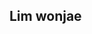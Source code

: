 ## Lim wonjae<br>
<!--[![Hits](https://hits.seeyoufarm.com/api/count/incr/badge.svg?url=https%3A%2F%2Fgithub.com%2Fyyytir777&count_bg=%2379C83D&title_bg=%23555555&icon=&icon_color=%23E7E7E7&title=hits&edge_flat=false)](https://hits.seeyoufarm.com)
### Software Engineer


<br><br>


### Badgets
[![Solved.ac
프로필](http://mazassumnida.wtf/api/v2/generate_badge?boj=yyytir777)](https://solved.ac/yyytir777) [![Credly Badge](https://images.credly.com/size/160x160/images/0e284c3f-5164-4b21-8660-0d84737941bc/image.png)](https://www.credly.com)

<br>


### Language
![Python](https://img.shields.io/badge/Python-3776AB?style=for-the-badge&logo=python&logoColor=white)
![C](https://img.shields.io/badge/C-00599C?style=for-the-badge&logo=c&logoColor=white)
![C++](https://img.shields.io/badge/C%2B%2B-00599C?style=for-the-badge&logo=c%2B%2B&logoColor=white)
![JAVA](https://img.shields.io/badge/Java-ED8B00?style=for-the-badge&logo=openjdk&logoColor=white)


### Skills
![DOCKER](https://img.shields.io/badge/docker-%230db7ed.svg?style=for-the-badge&logo=docker&logoColor=white)
![SPRING](https://img.shields.io/badge/Spring-6DB33F?style=for-the-badge&logo=spring&logoColor=white)
![MySQL](https://img.shields.io/badge/MySQL-00000F?style=for-the-badge&logo=mysql&logoColor=white)
![GITHUB ACTION](https://img.shields.io/badge/GitHub_Actions-2088FF?style=for-the-badge&logo=github-actions&logoColor=white)
![RABBITMQ](https://img.shields.io/badge/rabbitmq-%23FF6600.svg?&style=for-the-badge&logo=rabbitmq&logoColor=white)
![HIBERNATE](https://img.shields.io/badge/Hibernate-59666C?style=for-the-badge&logo=Hibernate&logoColor=white)
![GIT](https://img.shields.io/badge/GIT-E44C30?style=for-the-badge&logo=git&logoColor=white)


### Cloud
![AWS](https://img.shields.io/badge/Amazon_AWS-FF9900?style=for-the-badge&logo=amazonaws&logoColor=white)

### etc
![NOTOIN](https://img.shields.io/badge/Notion-%23000000.svg?style=for-the-badge&logo=notion&logoColor=white)
![POSTMAN](https://img.shields.io/badge/Postman-FF6C37?style=for-the-badge&logo=postman&logoColor=white)
![SWAGGER](https://img.shields.io/badge/-Swagger-%23Clojure?style=for-the-badge&logo=swagger&logoColor=white) -->
